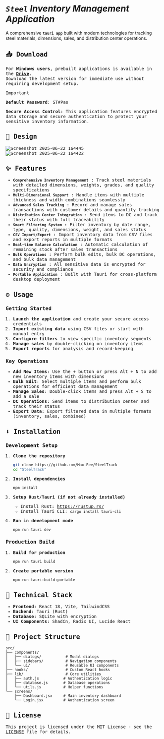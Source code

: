 # <i>**`Steel`** Inventory Management Application</i>

A comprehensive **`tauri app`** built with modern technologies for tracking steel materials, dimensions, sales, and distribution center operations.


<samp>

## 📥 Download

For **Windows users**, prebuilt applications is available in the [**Drive**](https://drive.google.com/drive/u/2/folders/1CT8e_kR-C6gZjb1G5birkLrMQOnOcxqK). <br>
Download the latest version for immediate use without requiring development setup.
  
> [!IMPORTANT]
> **Default Password**:  ST#Pas
> 
> **Secure Access Control**: This application features encrypted data storage and secure authentication to protect your sensitive inventory information.

## 🎴 Design
![Screenshot 2025-06-22 164445](https://github.com/user-attachments/assets/7516b912-477a-4a1d-903a-3fbecde724f0)
![Screenshot 2025-06-22 164422](https://github.com/user-attachments/assets/71900117-b968-43dd-a84d-4472e4ccd7a7)

## ✨ Features

- **`Comprehensive Inventory Management`** : Track steel materials with detailed dimensions, weights, grades, and quality specifications
- **`Multi-Dimensional Support`** : Handle items with multiple thickness and width combinations seamlessly
- **`Advanced Sales Tracking`** : Record and manage sales transactions with customer details and quantity tracking
- **`Distribution Center Integration`** : Send items to DC and track their status with full traceability
- **`Smart Filtering System`** : Filter inventory by date range, type, quality, dimensions, weight, and sales status
- **`CSV Import/Export`** : Import inventory data from CSV files and export reports in multiple formats
- **`Real-time Balance Calculation`** : Automatic calculation of remaining stock after sales transactions
- **`Bulk Operations`** : Perform bulk edits, bulk DC operations, and bulk data management
- **`Data Encryption`** : All sensitive data is encrypted for security and compliance
- **`Portable Application`** : Built with Tauri for cross-platform desktop deployment

## ⚙️ Usage

### Getting Started

1. **Launch the application** and create your secure access credentials
2. **Import existing data** using CSV files or start with manual entry
3. **Configure filters** to view specific inventory segments
4. **Manage sales** by double-clicking on inventory items
5. **Export reports** for analysis and record-keeping

### Key Operations

- **Add New Items**: Use the + button or press <kbd>Alt</kbd> + <kbd>N</kbd> to add new inventory items with dimensions
- **Bulk Edit**: Select multiple items and perform bulk operations for efficient data management
- **Manage Sales**: Double-click items and press <kbd>Alt</kbd> + <kbd>S</kbd> to add a sale
- **DC Operations**: Send items to distribution center and track their status
- **Export Data**: Export filtered data in multiple formats (inventory, sales, combined)

## ⬇️ Installation

### Development Setup

1. **Clone the repository**
   ```bash
   git clone https://github.com/Max-Eee/SteelTrack
   cd "SteelTrack"
   ```

2. **Install dependencies**
   ```bash
   npm install
   ```

3. **Setup Rust/Tauri (if not already installed)**
   - Install Rust: https://rustup.rs/
   - Install Tauri CLI: `cargo install tauri-cli`

4. **Run in development mode**
   ```bash
   npm run tauri dev
   ```

### Production Build

1. **Build for production**
   ```bash
   npm run tauri build
   ```

3. **Create portable version**
   ```bash
   npm run tauri:build:portable
   ```

## 🔧 Technical Stack

- **Frontend**: React 18, Vite, TailwindCSS
- **Backend**: Tauri (Rust)
- **Database**: SQLite with encryption
- **UI Components**: ShadCn, Radix UI, Lucide React

## 📁 Project Structure

```
src/
├── components/
│   ├── dialogs/           # Modal dialogs
│   ├── sidebars/          # Navigation components
│   └── ui/                # Reusable UI components
├── hooks/                 # Custom React hooks
├── lib/                   # Core utilities
│   ├── auth.js           # Authentication logic
│   ├── database.js       # Database operations
│   └── utils.js          # Helper functions
└── screens/
    ├── Dashboard.jsx     # Main inventory dashboard
    └── Login.jsx         # Authentication screen
```

## 📄 License

This project is licensed under the MIT License - see the [LICENSE](LICENSE) file for details.

</samp>
